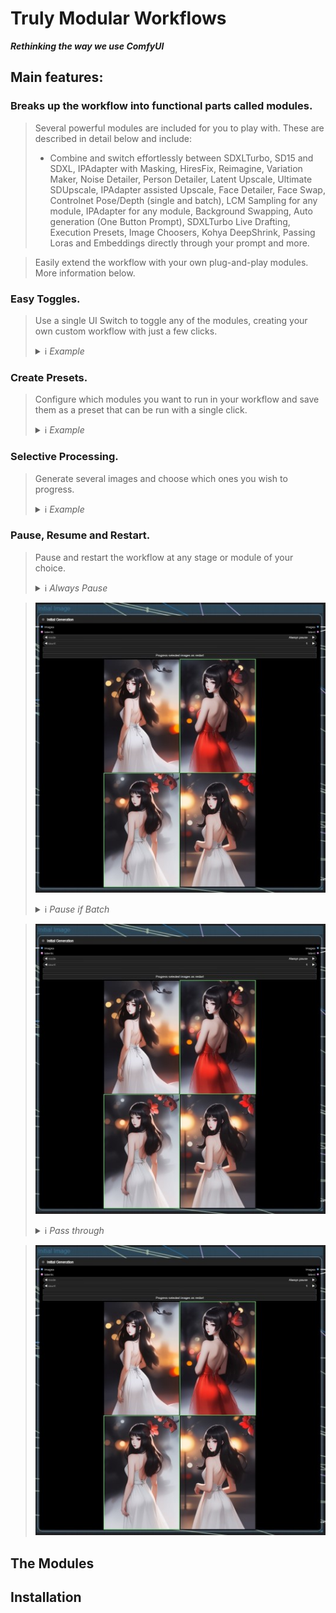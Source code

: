# Truly Modular Workflows

**_Rethinking the way we use ComfyUI_**

## Main features:
### Breaks up the workflow into functional parts called modules.

> Several powerful modules are included for you to play with. These are described in detail below and include:
> - Combine and switch effortlessly between SDXLTurbo, SD15 and SDXL, IPAdapter with Masking, HiresFix, Reimagine, Variation Maker, Noise Detailer, Person Detailer, Latent Upscale, Ultimate SDUpscale, IPAdapter assisted Upscale, Face Detailer, Face Swap, Controlnet Pose/Depth (single and batch), LCM Sampling for any module, IPAdapter for any module, Background Swapping, Auto generation (One Button Prompt), SDXLTurbo Live Drafting, Execution Presets, Image Choosers, Kohya DeepShrink, Passing Loras and Embeddings directly through your prompt and more.

> Easily extend the workflow with your own plug-and-play modules. More information below.

### Easy Toggles.

> Use a single UI Switch to toggle any of the modules, creating your own custom workflow with just a few clicks.
> <details>
> <summary>ℹ️ <i>Example</i></summary>
> 
> ![Context Node](documentation/images/teaser_switch2.jpg)
> 
> </details>


### Create Presets.
> Configure which modules you want to run in your workflow and save them as a preset that can be run with a single click.
> <details>
> <summary>ℹ️ <i>Example</i></summary>
> 
> ![Context Node](documentation/images/teaser_presets2.jpg)
> 
> </details>

### Selective Processing.
> Generate several images and choose which ones you wish to progress.
> <details>
> <summary>ℹ️ <i>Example</i></summary>
>
> ![Context Node](documentation/images/teaser_chooser.jpg)
>
> </details>

### Pause, Resume and Restart.
> Pause and restart the workflow at any stage or module of your choice.
> <details>
> <summary>ℹ️ <i>Always Pause</i></summary>
> Pauses the workflow before any particular module.

> ![Context Node](documentation/images/teaser_chooser.jpg)
>
> </details>
> <details>
> <summary>ℹ️ <i>Pause if Batch</i></summary>
> Pauses the workflow before any particular module, but only if there is more than one incoming image to choose from.

> ![Context Node](documentation/images/teaser_chooser.jpg)
>
> </details>
> <details>
> <summary>ℹ️ <i>Pass through</i></summary>
> Does not pause the workflow before the module and automatically passes on any incoming images.

> ![Context Node](documentation/images/teaser_chooser.jpg)
>
> </details>
## The Modules

## Installation
